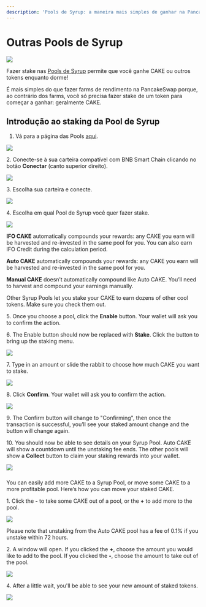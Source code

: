 ```yaml
---
description: 'Pools de Syrup: a maneira mais simples de ganhar na PancakeSwap'
---
```


# Outras Pools de Syrup

![](https://1397868517-files.gitbook.io/\~/files/v0/b/gitbook-x-prod.appspot.com/o/spaces%2F-MHREX7DHcljbY5IkjgJ-1972196547%2Fuploads%2Fp9zF9koxozwhSXyfU7PV%2Fhow-to-syrup-pool-staking-header.png?alt=media\&token=e4d0b3e8-4fec-4136-9e6e-31abf5f54393)

Fazer stake nas [Pools de Syrup](../) permite que você ganhe CAKE ou outros tokens enquanto dorme!&#x20;

É mais simples do que fazer farms de rendimento na PancakeSwap porque, ao contrário dos farms, você só precisa fazer stake de um token para começar a ganhar: geralmente CAKE.&#x20;

## Introdução ao staking da Pool de Syrup

1. Vá para a página das Pools [aqui](https://pancakeswap.finance/pools).

![](https://1397868517-files.gitbook.io/\~/files/v0/b/gitbook-x-prod.appspot.com/o/spaces%2F-MHREX7DHcljbY5IkjgJ-1972196547%2Fuploads%2FXs3U30zht0rgrGnjVM98%2F1-how-to-stake-in-syrup-pool.png?alt=media\&token=2c5d535d-f678-4cd2-8d48-a2e6c3f6b863)

2\. Conecte-se à sua carteira compatível com BNB Smart Chain clicando no botão **Conectar** (canto superior direito).

![](https://1397868517-files.gitbook.io/\~/files/v0/b/gitbook-x-prod.appspot.com/o/spaces%2F-MHREX7DHcljbY5IkjgJ-1972196547%2Fuploads%2Fu5MriU057qEIU0yimTaO%2F2-how-to-stake-in-syrup-pool.png?alt=media\&token=7b756044-b402-47e2-b578-23348c5079c9)

3\. Escolha sua carteira e conecte.

![](https://1397868517-files.gitbook.io/\~/files/v0/b/gitbook-x-prod.appspot.com/o/spaces%2F-MHREX7DHcljbY5IkjgJ-1972196547%2Fuploads%2FopEtozuueFrdwSDsetOB%2F3-how-to-stake-in-syrup-pool.png?alt=media\&token=eb28eac2-6be6-4ae5-af69-66a7d7c83b1a)

4\. Escolha em qual Pool de Syrup você quer fazer stake.

![](https://1397868517-files.gitbook.io/\~/files/v0/b/gitbook-x-prod.appspot.com/o/spaces%2F-MHREX7DHcljbY5IkjgJ-1972196547%2Fuploads%2Fm3A4zap3vd7fefvXvDdZ%2F4-how-to-stake-in-syrup-pool.png?alt=media\&token=da0ecaf4-dce9-4ba7-a4e2-6a4796fdd385)

**IFO CAKE** automatically compounds your rewards: any CAKE you earn will be harvested and re-invested in the same pool for you. You can also earn IFO Credit during the calculation period.

**Auto CAKE** automatically compounds your rewards: any CAKE you earn will be harvested and re-invested in the same pool for you.

**Manual CAKE** doesn’t automatically compound like Auto CAKE. You’ll need to harvest and compound your earnings manually.

Other Syrup Pools let you stake your CAKE to earn dozens of other cool tokens. Make sure you check them out.

5\. Once you choose a pool, click the **Enable** button. Your wallet will ask you to confirm the action.

6\. The Enable button should now be replaced with **Stake**. Click the button to bring up the staking menu.

![](https://1397868517-files.gitbook.io/\~/files/v0/b/gitbook-legacy-files/o/assets%2F-MHREX7DHcljbY5IkjgJ%2F-M\_xca0jVy\_Z\_BxN65jZ%2F-M\_xfnv0l93oQ\_BpsgWR%2Fimage.png?alt=media\&token=a60ac537-caa6-4406-814d-bf6d1398b8ef)

7\. Type in an amount or slide the rabbit to choose how much CAKE you want to stake.

![](https://1397868517-files.gitbook.io/\~/files/v0/b/gitbook-legacy-files/o/assets%2F-MHREX7DHcljbY5IkjgJ%2F-M\_xca0jVy\_Z\_BxN65jZ%2F-M\_xfrQVk5mQpRYQX0uN%2Fimage.png?alt=media\&token=10a5e7ae-98df-48fd-8ac4-8035af0027db)

8\. Click **Confirm**. Your wallet will ask you to confirm the action.

![](https://1397868517-files.gitbook.io/\~/files/v0/b/gitbook-legacy-files/o/assets%2F-MHREX7DHcljbY5IkjgJ%2F-M\_xca0jVy\_Z\_BxN65jZ%2F-M\_xgVbG9pvcvD5RsGQE%2Fimage.png?alt=media\&token=29d9fe66-bcd5-4ab8-bdf9-083eacaece8a)

9\. The Confirm button will change to "Confirming", then once the transaction is successful, you’ll see your staked amount change and the button will change again.

10\. You should now be able to see details on your Syrup Pool. Auto CAKE will show a countdown until the unstaking fee ends. The other pools will show a **Collect** button to claim your staking rewards into your wallet.

![](https://1397868517-files.gitbook.io/\~/files/v0/b/gitbook-legacy-files/o/assets%2F-MHREX7DHcljbY5IkjgJ%2F-M\_xca0jVy\_Z\_BxN65jZ%2F-M\_xg1Q5VXmHBeP8JoV-%2Fimage.png?alt=media\&token=fa72928f-1c25-42fc-b5ef-ac94e1189ab5)

### &#x20;<a href="#adding-and-removing-cake-from-a-pool" id="adding-and-removing-cake-from-a-pool"></a>

You can easily add more CAKE to a Syrup Pool, or move some CAKE to a more profitable pool. Here’s how you can move your staked CAKE.

1\. Click the **-** to take some CAKE out of a pool, or the **+** to add more to the pool.

![](https://1397868517-files.gitbook.io/\~/files/v0/b/gitbook-legacy-files/o/assets%2F-MHREX7DHcljbY5IkjgJ%2F-M\_xca0jVy\_Z\_BxN65jZ%2F-M\_xgGd-l7fCI7jFS2x4%2Fimage.png?alt=media\&token=bf8d9ba2-3266-46fb-8242-45c214aa77d9)

Please note that unstaking from the Auto CAKE pool has a fee of 0.1% if you unstake within 72 hours.

2\. A window will open. If you clicked the **+**, choose the amount you would like to add to the pool. If you clicked the **-**, choose the amount to take out of the pool.

![](https://1397868517-files.gitbook.io/\~/files/v0/b/gitbook-legacy-files/o/assets%2F-MHREX7DHcljbY5IkjgJ%2F-M\_xca0jVy\_Z\_BxN65jZ%2F-M\_xgPZB4Bj5-6hHq6Jt%2Fimage.png?alt=media\&token=d9782be1-536f-4e24-86d9-8a59c2356651)

4\. After a little wait, you'll be able to see your new amount of staked tokens.

![](https://1397868517-files.gitbook.io/\~/files/v0/b/gitbook-legacy-files/o/assets%2F-MHREX7DHcljbY5IkjgJ%2F-M\_xca0jVy\_Z\_BxN65jZ%2F-M\_xg\_5OGTmsjlmYa07M%2Fimage.png?alt=media\&token=25355a3b-2fd5-40ad-8b17-524a32412152)
